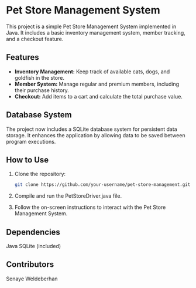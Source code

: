 # Pet Store Management System

This project is a simple Pet Store Management System implemented in Java. It includes a basic inventory management system, member tracking, and a checkout feature.

## Features

- **Inventory Management:** Keep track of available cats, dogs, and goldfish in the store.
- **Member System:** Manage regular and premium members, including their purchase history.
- **Checkout:** Add items to a cart and calculate the total purchase value.

## Database System

The project now includes a SQLite database system for persistent data storage. It enhances the application by allowing data to be saved between program executions.

## How to Use

1. Clone the repository:

   ```bash
   git clone https://github.com/your-username/pet-store-management.git

1. Compile and run the PetStoreDriver.java file.
2. Follow the on-screen instructions to interact with the Pet Store Management System.

## Dependencies
Java
SQLite (included)

## Contributors
Senaye Weldeberhan 



